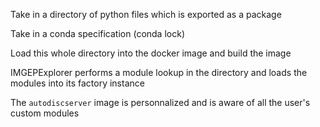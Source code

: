 Take in a directory of python files which is exported as a package

Take in a conda specification (conda lock)

Load this whole directory into the docker image and build the image

IMGEPExplorer performs a module lookup in the directory and loads the modules
into its factory instance

The `autodiscserver` image is personnalized and is aware of all the user's custom modules


